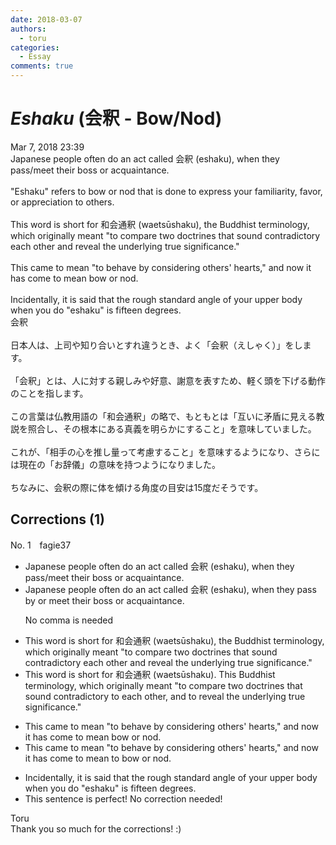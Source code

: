 ```yaml
---
date: 2018-03-07
authors:
  - toru
categories:
  - Essay
comments: true
---
```


# <strong><em>Eshaku</strong></em> (会釈 - Bow/Nod)
<div class="date">Mar 7, 2018 23:39</div>
<div id="post"><div id="body_show_ori">
Japanese people often do an act called 会釈 (eshaku), when they pass/meet their boss or acquaintance.<br/><br/>"Eshaku" refers to bow or nod that is done to express your familiarity, favor, or appreciation to others.<br/><br/>This word is short for 和会通釈 (waetsūshaku), the Buddhist terminology, which originally meant "to compare two doctrines that sound contradictory each other and reveal the underlying true significance."<br/><br/>This came to mean "to behave by considering others' hearts," and now it has come to mean bow or nod.<br/><br/>Incidentally, it is said that the rough standard angle of your upper body when you do "eshaku" is fifteen degrees.
</div></div>

<!-- more -->

<div id="post_ja"><div id="body_show_mo">
会釈<br/><br/>日本人は、上司や知り合いとすれ違うとき、よく「会釈（えしゃく）」をします。<br/><br/>「会釈」とは、人に対する親しみや好意、謝意を表すため、軽く頭を下げる動作のことを指します。<br/><br/>この言葉は仏教用語の「和会通釈」の略で、もともとは「互いに矛盾に見える教説を照合し、その根本にある真義を明らかにすること」を意味していました。<br/><br/>これが、「相手の心を推し量って考慮すること」を意味するようになり、さらには現在の「お辞儀」の意味を持つようになりました。<br/><br/>ちなみに、会釈の際に体を傾ける角度の目安は15度だそうです。
</div></div>

## Corrections (1)
<div id="block"><div class="first_name"> No. 1　<span class="just_name">fagie37</span></div><div id="block2">
<ul class="correction_field">
<li class="incorrect">Japanese people often do an act called 会釈 (eshaku), when they pass/meet their boss or acquaintance.</li>
<li class="corrected correct">
Japanese people often do an act called 会釈 (eshaku)<span class="sline">, </span>when they pass <span class="f_blue">by or </span>meet their boss or acquaintance.
<p class="correction_comment">No comma is needed</p>
</li>
</ul>
<ul class="correction_field">
<li class="incorrect">This word is short for 和会通釈 (waetsūshaku), the Buddhist terminology, which originally meant "to compare two doctrines that sound contradictory each other and reveal the underlying true significance."</li>
<li class="corrected correct">
This word is short for 和会通釈 (waetsūshaku)<span class="f_blue"><span class="f_bold">. </span>This</span> Buddhist terminology<span class="sline">, which</span> originally meant "to compare two doctrines that sound contradictory <span class="f_blue">to</span> each other<span class="f_blue">, </span>and <span class="f_blue">to</span> reveal the underlying <span class="sline">true </span>significance."
</li>
</ul>
<ul class="correction_field">
<li class="incorrect">This came to mean "to behave by considering others' hearts," and now it has come to mean bow or nod.</li>
<li class="corrected correct">
This came to mean "to behave by considering others' hearts," and now it has come to mean <span class="f_blue">to</span> bow or nod.
</li>
</ul>
<ul class="correction_field">
<li class="incorrect">Incidentally, it is said that the rough standard angle of your upper body when you do "eshaku" is fifteen degrees.</li>
<li class="corrected perfect">This sentence is perfect! No correction needed!</li>
</ul>
</div><div class="name"><span class="just_name">Toru</span><br>
Thank you so much for the corrections! :)
</div>
</div>
